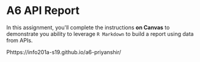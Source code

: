 # A6 API Report

In this assignment, you'll complete the instructions **on Canvas** to demonstrate you ability to leverage `R Markdown` to build a report using data from APIs.

Phttps://info201a-s19.github.io/a6-priyanshir/
